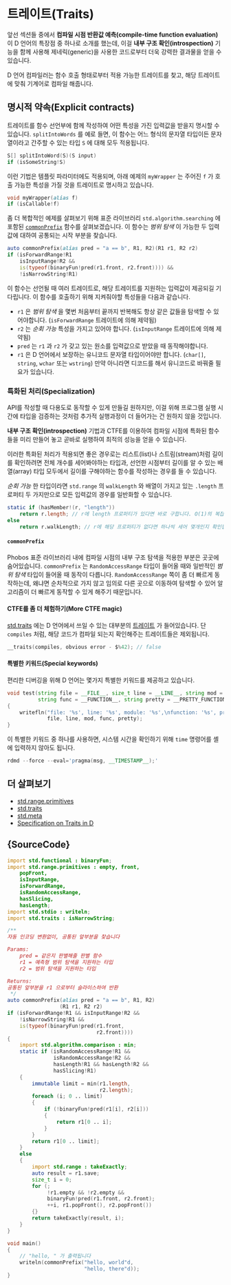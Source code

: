 # 트레이트(Traits)

앞선 섹션들 중에서 **컴파일 시점 반환값 예측(compile-time function evaluation)** 이 D 언어의 특장점 중 하나로 소개를 했는데, 이걸 **내부 구조 확인(introspection)** 기능을 함께 사용해 제네릭(generic)을 사용한 코드로부터 더욱 강력한 결과물을 얻을 수 있습니다.

D 언어 컴파일러는 함수 호출 형태로부터 적용 가능한 트레이트를 찾고, 해당 트레이트에 맞춰 기계어로 컴파일 해줍니다.

## 명시적 약속(Explicit contracts)

트레이트를 함수 선언부에 함께 작성하여 어떤 특성을 가진 입력값을 받을지 명시할 수 있습니다. `splitIntoWords` 를 예로 들면, 이 함수는 어느 형식의 문자열 타입이든 문자열이라고 간주할 수 있는 타입 `S` 에 대해 모두 적용됩니다.

```d
S[] splitIntoWord(S)(S input)
if (isSomeString!S)
```

이런 기법은 템플릿 파라미터에도 적용되며, 아래 예제의 `myWrapper` 는 주어진 `f` 가 호출 가능한 특성을 가질 것을 트레이트로 명시하고 있습니다.

```d
void myWrapper(alias f)
if (isCallable!f)
```

좀 더 복합적인 예제를 살펴보기 위해 표준 라이브러리 `std.algorithm.searching` 에 포함된 [`commonPrefix`](https://dlang.org/phobos/std_algorithm_searching.html#.commonPrefix) 함수를 살펴보겠습니다. 이 함수는 *범위 탐색* 이 가능한 두 입력값에 대하여 공통되는 시작 부분을 찾습니다.

```d
auto commonPrefix(alias pred = "a == b", R1, R2)(R1 r1, R2 r2)
if (isForwardRange!R1
    isInputRange!R2 &&
    is(typeof(binaryFun!pred(r1.front, r2.front)))) &&
    !isNarrowString!R1)
```

이 함수는 선언될 때 여러 트레이트로, 해당 트레이트를 지원하는 입력값이 제공되길 기다립니다. 이 함수를 호출하기 위해 지켜줘야할 특성들을 다음과 같습니다.

- `r1` 은 *범위 탐색* 을 몇번 처음부터 끝까지 반복해도 항상 같은 값들을 탐색할 수 있어야합니다. (`isForwardRange` 트레이트에 의해 제약됨)
- `r2` 는 *순회 가능* 특성을 가지고 있어야 합니다. (`isInputRange` 트레이트에 의해 제약됨)
- `pred` 는 `r1` 과 `r2` 가 갖고 있는 원소를 입력값으로 받았을 때 동작해야합니다.
- `r1` 은 D 언어에서 보장하는 유니코드 문자열 타입이어야만 합니다. (`char[]`, `string`, `wchar` 또는 `wstring`) 만약 아니라면 디코드를 해서 유니코드로 바꿔줄 필요가 있습니다.

### 특화된 처리(Specialization)

API를 작성할 때 다용도로 동작할 수 있게 만들길 원하지만, 이걸 위해 프로그램 실행 시간에 타입을 검증하는 것처럼 추가적 실행과정이 더 들어가는 건 원하지 않을 것입니다.

**내부 구조 확인(introspection)** 기법과 CTFE를 이용하여 컴파일 시점에 특화된 함수들을 미리 만들어 놓고 곧바로 실행하여 최적의 성능을 얻을 수 있습니다.

이러한 특화된 처리가 적용되면 좋은 경우로는 리스트(list)나 스트림(stream)처럼 길이를 확인하려면 전체 개수를 세어봐야하는 타입과, 선언한 시점부터 길이를 알 수 있는 배열(array) 타입 모두에서 길이를 구해야하는 함수를 작성하는 경우를 들 수 있습니다.

*순회 가능* 한 타입이라면 `std.range` 의 `walkLength` 와 배열이 가지고 있는 `.length` 프로퍼티 두 가지만으로 모든 입력값의 경우를 일반화할 수 있습니다.

```d
static if (hasMember!(r, "length"))
    return r.length; // r에 length 프로퍼티가 있다면 바로 구합니다. O(1)의 복잡도를 나타냅니다
else
    return r.walkLength; // r에 해당 프로퍼티가 없다면 하나씩 세어 몇개인지 확인합니다. O(n)의 복잡도를 갖습니다
```

#### `commonPrefix`

Phobos 표준 라이브러리 내에 컴파일 시점의 내부 구조 탐색을 적용한 부분은 곳곳에 숨어있습니다. `commonPrefix` 는 `RandomAccessRange` 타입이 들어올 때와 일반적인 *범위 탐색* 타입이 들어올 때 동작이 다릅니다. `RandomAccessRange` 쪽이 좀 더 빠르게 동작하는데, 왜냐면 순차적으로 가지 않고 임의로 다른 곳으로 이동하여 탐색할 수 있어 알고리즘이 더 빠르게 동작할 수 있게 해주기 때문입니다.

#### CTFE를 좀 더 체험하기(More CTFE magic)

[std.traits](https://dlang.org/phobos/std_traits.html) 에는 D 언어에서 쓰일 수 있는 대부분의 [트레이트](https://dlang.org/spec/traits.html) 가 들어있습니다. 단 `compiles` 처럼, 해당 코드가 컴파일 되는지 확인해주는 트레이트들은 제외됩니다.

```d
__traits(compiles, obvious error - $%42); // false
```

#### 특별한 키워드(Special keywords)

편리한 디버깅을 위해 D 언어는 몇가지 특별한 키워드를 제공하고 있습니다.

```d
void test(string file = __FILE__, size_t line = __LINE__, string mod = __MODULE__,
          string func = __FUNCTION__, string pretty = __PRETTY_FUNCTION__)
{
    writefln("file: '%s', line: '%s', module: '%s',\nfunction: '%s', pretty function: '%s'",
             file, line, mod, func, pretty);
}
```

이 특별한 키워드 중 하나를 사용하면, 시스템 시간을 확인하기 위해 `time` 명령어를 셸에 입력하지 않아도 됩니다.

```d
rdmd --force --eval='pragma(msg, __TIMESTAMP__);'
```

## 더 살펴보기

- [std.range.primitives](https://dlang.org/phobos/std_range_primitives.html)
- [std.traits](https://dlang.org/phobos/std_traits.html)
- [std.meta](https://dlang.org/phobos/std_meta.html)
- [Specification on Traits in D](https://dlang.org/spec/traits.html)

## {SourceCode}

```d
import std.functional : binaryFun;
import std.range.primitives : empty, front,
    popFront,
    isInputRange,
    isForwardRange,
    isRandomAccessRange,
    hasSlicing,
    hasLength;
import std.stdio : writeln;
import std.traits : isNarrowString;

/**
자동 인코딩 변환없이, 공통된 앞부분을 찾습니다

Params:
    pred = 같은지 판별해줄 판별 함수
    r1 = 예측형 범위 탐색을 지원하는 타입
    r2 = 범위 탐색을 지원하는 타입

Returns:
공통된 앞부분을 r1 으로부터 슬라이스하여 반환
 */
auto commonPrefix(alias pred = "a == b", R1, R2)
                 (R1 r1, R2 r2)
if (isForwardRange!R1 && isInputRange!R2 &&
    !isNarrowString!R1 &&
    is(typeof(binaryFun!pred(r1.front,
                             r2.front))))
{
    import std.algorithm.comparison : min;
    static if (isRandomAccessRange!R1 &&
               isRandomAccessRange!R2 &&
               hasLength!R1 && hasLength!R2 &&
               hasSlicing!R1)
    {
        immutable limit = min(r1.length,
                              r2.length);
        foreach (i; 0 .. limit)
        {
            if (!binaryFun!pred(r1[i], r2[i]))
            {
                return r1[0 .. i];
            }
        }
        return r1[0 .. limit];
    }
    else
    {
        import std.range : takeExactly;
        auto result = r1.save;
        size_t i = 0;
        for (;
             !r1.empty && !r2.empty &&
             binaryFun!pred(r1.front, r2.front);
             ++i, r1.popFront(), r2.popFront())
        {}
        return takeExactly(result, i);
    }
}

void main()
{
    // "hello, " 가 출력됩니다
    writeln(commonPrefix("hello, world"d,
                         "hello, there"d));
}
```

